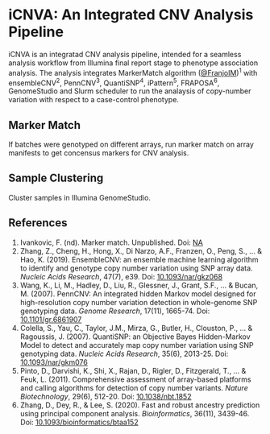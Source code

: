 # iCNVA: An Integrated CNV Analysis Pipeline

iCNVA is an integratad CNV analysis pipeline, intended for a seamless analysis workflow from Illumina final report stage to phenotype association analysis. The analysis integrates MarkerMatch algorithm ([@FranjoIM](https://github.com/FranjoIM))<sup>1</sup> with ensembleCNV<sup>2</sup>, PennCNV<sup>3</sup>, QuantiSNP<sup>4</sup>, iPattern<sup>5</sup>, FRAPOSA<sup>6</sup>, GenomeStudio and Slurm scheduler to run the analaysis of copy-number variation with respect to a case-control phenotype.

## Marker Match
If batches were genotyped on different arrays, run marker match on array manifests to get concensus markers for CNV analysis. 

## Sample Clustering
Cluster samples in Illumina GenomeStudio.

## References
1. Ivankovic, F. (nd). Marker match. Unpublished. Doi: [NA](#)  
2. Zhang, Z., Cheng, H., Hong, X., Di Narzo, A.F., Franzen, O., Peng, S., ... & Hao, K. (2019). EnsembleCNV: an ensemble machine learning algorithm to identify and genotype copy number variation using SNP array data. *Nucleic Acids Research*, 47(7), e39. Doi: [10.1093/nar/gkz068](https://doi.org/10.1093/nar/gkz068)  
3. Wang, K., Li, M., Hadley, D., Liu, R., Glessner, J., Grant, S.F., ... & Bucan, M. (2007). PennCNV: An integrated hidden Markov model designed for high-resolution copy number variation detection in whole-genome SNP genotyping data. *Genome Research*, 17(11), 1665-74. Doi: [10.1101/gr.6861907](https://doi.org/10.1101/gr.6861907)  
4. Colella, S., Yau, C., Taylor, J.M., Mirza, G., Butler, H., Clouston, P., ... & Ragoussis, J. (2007). QuantiSNP: an Objective Bayes Hidden-Markov Model to detect and accurately map copy number variation using SNP genotyping data. *Nucleic Acids Research*, 35(6), 2013-25. Doi: [10.1093/nar/gkm076](https://doi.org/10.1093/nar/gkm076)  
5. Pinto, D., Darvishi, K., Shi, X., Rajan, D., Rigler, D., Fitzgerald, T., ... & Feuk, L. (2011). Comprehensive assessment of array-based platforms and calling algorithms for detection of copy number variants. *Nature Biotechnology*, 29(6), 512-20. Doi: [10.1038/nbt.1852](https://doi.org/10.1038/nbt.1852)  
6. Zhang, D., Dey, R., & Lee, S. (2020). Fast and robust ancestry prediction using principal component analysis. *Bioinformatics*, 36(11), 3439-46. Doi: [10.1093/bioinformatics/btaa152](https://doi.org/10.1093/bioinformatics/btaa152)
